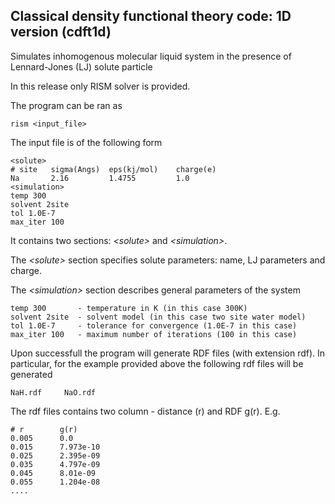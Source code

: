 ## Classical density functional theory code: 1D version (cdft1d)

Simulates inhomogenous molecular liquid system in the presence of
Lennard-Jones (LJ) solute particle

In this release only RISM solver is provided.

The program can be ran as

    rism <input_file>
    
The input file is of the following form

    <solute>
    # site   sigma(Angs)  eps(kj/mol)    charge(e)
    Na       2.16         1.4755         1.0
    <simulation>
    temp 300
    solvent 2site
    tol 1.0E-7
    max_iter 100 
    
It contains two sections: _\<solute\>_ and _\<simulation\>_.

The _\<solute\>_ section specifies solute parameters: name, LJ parameters
and charge.

The _\<simulation\>_ section describes general parameters of the system

    temp 300       - temperature in K (in this case 300K)
    solvent 2site  - solvent model (in this case two site water model)
    tol 1.0E-7     - tolerance for convergence (1.0E-7 in this case)
    max_iter 100   - maximum number of iterations (100 in this case)
    
Upon successfull the program will generate RDF files (with
extension rdf). 
In particular, 
for the example provided above the following rdf files will be generated

    NaH.rdf		NaO.rdf	 
    
The rdf files contains two column - distance (r) and RDF g(r). E.g.

    # r        g(r)
    0.005      0.0
    0.015      7.973e-10
    0.025      2.395e-09
    0.035      4.797e-09
    0.045      8.01e-09
    0.055      1.204e-08
    ....
